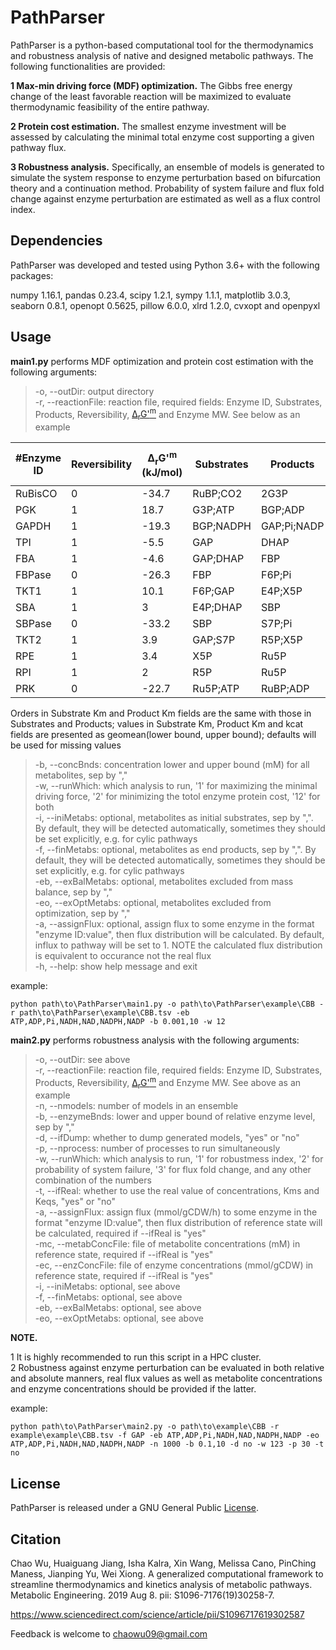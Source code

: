 # PathParser
PathParser is a python-based computational tool for the thermodynamics and robustness analysis of native and designed metabolic pathways. The following functionalities are provided:   
   
__1 Max-min driving force (MDF) optimization.__ The Gibbs free energy change of the least favorable reaction will be maximized to evaluate thermodynamic feasibility of the entire pathway.  
   
__2 Protein cost estimation.__ The smallest enzyme investment will be assessed by calculating the minimal total enzyme cost supporting a given pathway flux.   
   
__3 Robustness analysis.__ Specifically, an ensemble of models is generated to simulate the system response to enzyme perturbation based on bifurcation theory and a continuation method. Probability of system failure and flux fold change against enzyme perturbation are estimated as well as a flux control index.   
## Dependencies 
PathParser was developed and tested using Python 3.6+ with the following packages:   
   
numpy 1.16.1, pandas 0.23.4, scipy 1.2.1, sympy 1.1.1, matplotlib 3.0.3, seaborn 0.8.1, openopt 0.5625, pillow 6.0.0, xlrd 1.2.0, cvxopt and openpyxl
## Usage
__main1.py__ performs MDF optimization and protein cost estimation with the following arguments:
   
>-o, --outDir: output directory   
-r, --reactionFile: reaction file, required fields: Enzyme ID, Substrates, Products, Reversibility, [Δ<sub>r</sub>G'<sup>m</sup>](http://equilibrator.weizmann.ac.il/static/classic_rxns/faq.html#what-does-the-m-in-rg-m-fg-m-and-e-m-mean) and Enzyme MW. See below as an example   
   
|#Enzyme ID|Reversibility|Δ<sub>r</sub>G'<sup>m</sup> (kJ/mol)|Substrates|Products|Substrate Km (mM)|Product Km (mM)|kcat (1/s)|Enzyme MW (kDa)|
|---|---|---|---|---|---|---|---|---|
|RuBisCO|0|-34.7|RuBP;CO2|2G3P|0.08(0.019,0.105);0.67(0.529,0.85)||11.6(3.5,14.28)|70|
|PGK|1|18.7|G3P;ATP|BGP;ADP|0.18;0.19|;||41.7|
|GAPDH|1|-19.3|BGP;NADPH|GAP;Pi;NADP|;|;;||36.5|
|TPI|1|-5.5|GAP|DHAP||||26.1|
|FBA|1|-4.6|GAP;DHAP|FBP|;|0.008(0.007,0.16)||40|
|FBPase|0|-26.3|FBP|F6P;Pi|0.052(0.025,0.057)|;|10.5|40|
|TKT1|1|10.1|F6P;GAP|E4P;X5P|;|;||75.1|
|SBA|1|3|E4P;DHAP|SBP|;|0.047(0.008,10)||40|
|SBPase|0|-33.2|SBP|S7P;Pi|0.24|;|4.2|40|
|TKT2|1|3.9|GAP;S7P|R5P;X5P|;|;||75.1|
|RPE|1|3.4|X5P|Ru5P||||25|
|RPI|1|2|R5P|Ru5P||||25
|PRK|0|-22.7|Ru5P;ATP|RuBP;ADP|0.28(0.27,0.29);0.36(0.09,1.42)|;||43.5|
   
Orders in Substrate Km and Product Km fields are the same with those in Substrates and Products; values in Substrate Km, Product Km and kcat fields are presented as geomean(lower bound, upper bound); defaults will be used for missing values
>-b, --concBnds: concentration lower and upper bound (mM) for all metabolites, sep by ","   
-w, --runWhich: which analysis to run, '1' for maximizing the minimal driving force, '2' for minimizing the totol enzyme protein cost, '12' for both   
-i, --iniMetabs: optional, metabolites as initial substrates, sep by ",". By default, they will be detected automatically, sometimes they should be set explicitly, e.g. for cylic pathways   
-f, --finMetabs: optional, metabolites as end products, sep by ",". By default, they will be detected automatically, sometimes they should be set explicitly, e.g. for cylic pathways  
-eb, --exBalMetabs: optional, metabolites excluded from mass balance, sep by ","  
-eo, --exOptMetabs: optional, metabolites excluded from optimization, sep by ","  
-a, --assignFlux: optional, assign flux to some enzyme in the format "enzyme ID:value", then flux distribution will be calculated. By default, influx to pathway will be set to 1. NOTE the calculated flux distribution is equivalent to occurance not the real flux  
-h, --help: show help message and exit  
   
example:   
```
python path\to\PathParser\main1.py -o path\to\PathParser\example\CBB -r path\to\PathParser\example\CBB.tsv -eb ATP,ADP,Pi,NADH,NAD,NADPH,NADP -b 0.001,10 -w 12
```
__main2.py__ performs robustness analysis with the following arguments:
    
>-o, --outDir: see above  
-r, --reactionFile: reaction file, required fields: Enzyme ID, Substrates, Products, Reversibility, [Δ<sub>r</sub>G'<sup>m</sup>](http://equilibrator.weizmann.ac.il/static/classic_rxns/faq.html#what-does-the-m-in-rg-m-fg-m-and-e-m-mean) and Enzyme MW. See above as an example  
-n, --nmodels: number of models in an ensemble  
-b, --enzymeBnds: lower and upper bound of relative enzyme level, sep by ","  
-d, --ifDump: whether to dump generated models, "yes" or "no"  
-p, --nprocess: number of processes to run simultaneously  
-w, --runWhich: which analysis to run, '1' for robustmess index, '2' for probability of system failure, '3' for flux fold change, and any other combination of the numbers     
-t, --ifReal: whether to use the real value of concentrations, Kms and Keqs, "yes" or "no"  
-a, --assignFlux: assign flux (mmol/gCDW/h) to some enzyme in the format "enzyme ID:value", then flux distribution of reference state will be calculated, required if --ifReal is "yes"  
-mc, --metabConcFile: file of metabolite concentrations (mM) in reference state, required if --ifReal is "yes"  
-ec, --enzConcFile: file of enzyme concentrations (mmol/gCDW) in reference state, required if --ifReal is "yes"  
-i, --iniMetabs: optional, see above  
-f, --finMetabs: optional, see above  
-eb, --exBalMetabs: optional, see above  
-eo, --exOptMetabs: optional, see above  
 
__NOTE.__   
  
1 It is highly recommended to run this script in a HPC cluster.  
2 Robustness against enzyme perturbation can be evaluated in both relative and absolute manners, real flux values as well as metabolite concentrations and enzyme concentrations should be provided if the latter.  
    
example:
```
python path\to\PathParser\main2.py -o path\to\example\CBB -r example\example\CBB.tsv -f GAP -eb ATP,ADP,Pi,NADH,NAD,NADPH,NADP -eo ATP,ADP,Pi,NADH,NAD,NADPH,NADP -n 1000 -b 0.1,10 -d no -w 123 -p 30 -t no
```
## License
PathParser is released under a GNU General Public [License](https://github.com/Chaowu88/PathParser/blob/master/LICENSE).
## Citation
Chao Wu, Huaiguang Jiang, Isha Kalra, Xin Wang, Melissa Cano, PinChing Maness, Jianping Yu, Wei Xiong. A generalized computational framework to streamline thermodynamics and kinetics analysis of metabolic pathways. Metabolic Engineering. 2019 Aug 8. pii: S1096-7176(19)30258-7.   
   
https://www.sciencedirect.com/science/article/pii/S1096717619302587

Feedback is welcome to chaowu09@gmail.com
    
    

